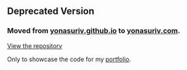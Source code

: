 ## Deprecated Version
### Moved from [yonasuriv.github.io](yonasuriv.github.io/) to [yonasuriv.com](https://www.yonasuriv.com).

[View the repository](https://www.github.com/yonasuriv.github.io/)

Only to showcase the code for my [portfolio](https://github.com/yonasuriv/portfolio).
